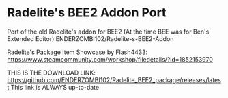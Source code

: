 # Radelite's BEE2 Addon Port

Port of the old Radelite's addon for BEE2 (At the time BEE was for Ben's Extended Editor)
ENDERZOMBI102/Radelite-s-BEE2-Addon

Radelite's Package Item Showcase by Flash4433:
https://www.steamcommunity.com/workshop/filedetails/?id=1852153970

THIS IS THE DOWNLOAD LINK:
https://github.com/ENDERZOMBI102/Radelite_BEE2_package/releases/latest
This link is ALWAYS up-to-date
